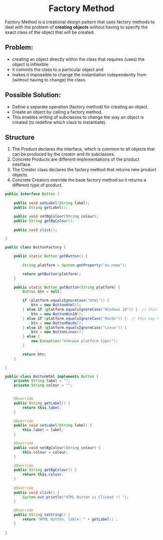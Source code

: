 # <center> Factory Method </center>

Factory Method is a creational design pattern that uses factory methods to deal with the problem of **creating objects** without having to specify the exact class of the object that will be created.

## Problem:
- creating an object directly within the class that requires (uses) the object is inflexible
- it commits the class to a particular object and
- makes it impossible to change the instantiation independently from (without having to change) the class.

## Possible Solution:
- Define a separate operation (factory method) for creating an object.
- Create an object by calling a factory method.
- This enables writing of subclasses to change the way an object is created (to redefine which class to instantiate).

## Structure
1. The Product declares the interface, which is common to all objects that can be produced by the creator and its subclasses.
2. Concrete Products are different implementations of the product interface.
3. The Creator class declares the factory method that returns new product objects.
4. Concrete Creators override the base factory method so it returns a different type of product.

~~~java
public interface Button {
	
	public void setLabel(String label);
	public String getLabel();

	public void setBgColour(String colour);
	public String getBgColour();
	
	public void click();

}
~~~
~~~java
public class ButtonFactory {

	public static Button getButton() {
		
		String platform = System.getProperty("os.name");

		return getButton(platform);
	}

	public static Button getButton(String platform) {
		Button btn = null;

		if (platform.equalsIgnoreCase("Html")) {
			btn = new ButtonHtml();
		} else if (platform.equalsIgnoreCase("Windows 10")) {  // this may be different! 
			btn = new ButtonWin10();
		} else if (platform.equalsIgnoreCase("MacOs")) {  // this may be different! 
			btn = new ButtonMacOs();
		} else if (platform.equalsIgnoreCase("Linux")) {
			btn = new ButtonLinux();
		} else {
			new Exception("Unknwon platform type!");
		}

		return btn;
	}

}
~~~
~~~java
public class ButtonHtml implements Button {
	private String label = "";
	private String colour = "";

	
	@Override
	public String getLabel() {
		return this.label;
	}

	@Override
	public void setLabel(String label) {
		this.label = label;
	}

	@Override
	public void setBgColour(String colour) {
		this.colour = colour;	
	}

	@Override
	public String getBgColour() {
		return this.colour;
	}
	
	@Override
	public void click() {
		System.out.println("HTML Button is Clicked !! ");
	}

	@Override
	public String toString() {
		return "HTML Button, lable: " + getLabel() ;
	}
	
}
~~~